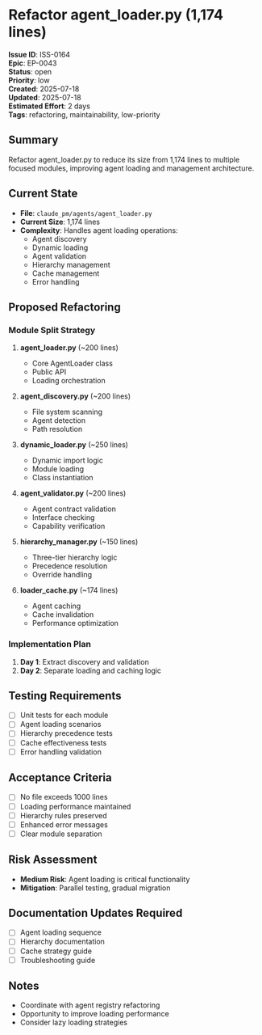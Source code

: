 # Refactor agent_loader.py (1,174 lines)

**Issue ID**: ISS-0164  
**Epic**: EP-0043  
**Status**: open  
**Priority**: low  
**Created**: 2025-07-18  
**Updated**: 2025-07-18  
**Estimated Effort**: 2 days  
**Tags**: refactoring, maintainability, low-priority

## Summary
Refactor agent_loader.py to reduce its size from 1,174 lines to multiple focused modules, improving agent loading and management architecture.

## Current State
- **File**: `claude_pm/agents/agent_loader.py`
- **Current Size**: 1,174 lines
- **Complexity**: Handles agent loading operations:
  - Agent discovery
  - Dynamic loading
  - Agent validation
  - Hierarchy management
  - Cache management
  - Error handling

## Proposed Refactoring

### Module Split Strategy
1. **agent_loader.py** (~200 lines)
   - Core AgentLoader class
   - Public API
   - Loading orchestration
   
2. **agent_discovery.py** (~200 lines)
   - File system scanning
   - Agent detection
   - Path resolution
   
3. **dynamic_loader.py** (~250 lines)
   - Dynamic import logic
   - Module loading
   - Class instantiation
   
4. **agent_validator.py** (~200 lines)
   - Agent contract validation
   - Interface checking
   - Capability verification
   
5. **hierarchy_manager.py** (~150 lines)
   - Three-tier hierarchy logic
   - Precedence resolution
   - Override handling
   
6. **loader_cache.py** (~174 lines)
   - Agent caching
   - Cache invalidation
   - Performance optimization

### Implementation Plan
1. **Day 1**: Extract discovery and validation
2. **Day 2**: Separate loading and caching logic

## Testing Requirements
- [ ] Unit tests for each module
- [ ] Agent loading scenarios
- [ ] Hierarchy precedence tests
- [ ] Cache effectiveness tests
- [ ] Error handling validation

## Acceptance Criteria
- [ ] No file exceeds 1000 lines
- [ ] Loading performance maintained
- [ ] Hierarchy rules preserved
- [ ] Enhanced error messages
- [ ] Clear module separation

## Risk Assessment
- **Medium Risk**: Agent loading is critical functionality
- **Mitigation**: Parallel testing, gradual migration

## Documentation Updates Required
- [ ] Agent loading sequence
- [ ] Hierarchy documentation
- [ ] Cache strategy guide
- [ ] Troubleshooting guide

## Notes
- Coordinate with agent registry refactoring
- Opportunity to improve loading performance
- Consider lazy loading strategies